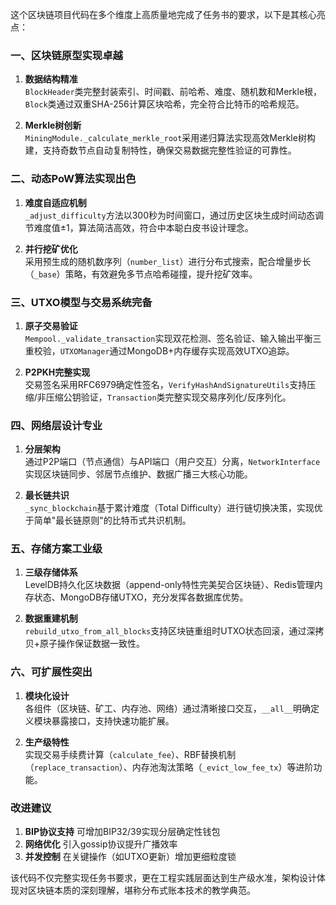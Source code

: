 这个区块链项目代码在多个维度上高质量地完成了任务书的要求，以下是其核心亮点：

### 一、区块链原型实现卓越
1. **数据结构精准**  
   `BlockHeader`类完整封装索引、时间戳、前哈希、难度、随机数和Merkle根，`Block`类通过双重SHA-256计算区块哈希，完全符合比特币的哈希规范。
   
2. **Merkle树创新**  
   `MiningModule._calculate_merkle_root`采用递归算法实现高效Merkle树构建，支持奇数节点自动复制特性，确保交易数据完整性验证的可靠性。

### 二、动态PoW算法实现出色
1. **难度自适应机制**  
   `_adjust_difficulty`方法以300秒为时间窗口，通过历史区块生成时间动态调节难度值±1，算法简洁高效，符合中本聪白皮书设计理念。

2. **并行挖矿优化**  
   采用预生成的随机数序列（`number_list`）进行分布式搜索，配合增量步长（`_base`）策略，有效避免多节点哈希碰撞，提升挖矿效率。

### 三、UTXO模型与交易系统完备
1. **原子交易验证**  
   `Mempool._validate_transaction`实现双花检测、签名验证、输入输出平衡三重校验，`UTXOManager`通过MongoDB+内存缓存实现高效UTXO追踪。

2. **P2PKH完整实现**  
   交易签名采用RFC6979确定性签名，`VerifyHashAndSignatureUtils`支持压缩/非压缩公钥验证，`Transaction`类完整实现交易序列化/反序列化。

### 四、网络层设计专业
1. **分层架构**  
   通过P2P端口（节点通信）与API端口（用户交互）分离，`NetworkInterface`实现区块链同步、邻居节点维护、数据广播三大核心功能。

2. **最长链共识**  
   `_sync_blockchain`基于累计难度（Total Difficulty）进行链切换决策，实现优于简单"最长链原则"的比特币式共识机制。

### 五、存储方案工业级
1. **三级存储体系**  
   LevelDB持久化区块数据（append-only特性完美契合区块链）、Redis管理内存状态、MongoDB存储UTXO，充分发挥各数据库优势。

2. **数据重建机制**  
   `rebuild_utxo_from_all_blocks`支持区块链重组时UTXO状态回滚，通过深拷贝+原子操作保证数据一致性。

### 六、可扩展性突出
1. **模块化设计**  
   各组件（区块链、矿工、内存池、网络）通过清晰接口交互，`__all__`明确定义模块暴露接口，支持快速功能扩展。

2. **生产级特性**  
   实现交易手续费计算（`calculate_fee`）、RBF替换机制（`replace_transaction`）、内存池淘汰策略（`_evict_low_fee_tx`）等进阶功能。

### 改进建议
1. **BIP协议支持** 可增加BIP32/39实现分层确定性钱包
2. **网络优化** 引入gossip协议提升广播效率
3. **并发控制** 在关键操作（如UTXO更新）增加更细粒度锁

该代码不仅完整实现任务书要求，更在工程实践层面达到生产级水准，架构设计体现对区块链本质的深刻理解，堪称分布式账本技术的教学典范。